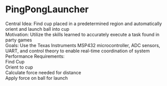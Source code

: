 # PingPongLauncher
Central Idea: Find cup placed in a predetermined region and automatically orient and launch ball into cup  
Motivation: Utilize the skills learned to accurately execute a task found in party games  
Goals: Use the Texas Instruments MSP432 microcontroller, ADC sensors, UART, and control theory to enable real-time coordination of system  
Performance Requirements:  
Find Cup  
Orient to cup  
Calculate force needed for distance  
Apply force on ball for launch  
